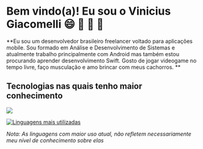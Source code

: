 # Bem vindo(a)! Eu sou o Vinicius Giacomelli :smile: :calling: :space_invader: :doughnut:

**Eu sou um desenvolvedor brasileiro freelancer voltado para aplicações mobile. Sou formado em Análise e Desenvolvimento de Sistemas e atualmente trabalho principalmente com Android mas também estou procurando aprender desenvolvimento Swift. Gosto de jogar videogame no tempo livre, faço musculação e amo brincar com meus cachorros. **

## Tecnologias nas quais tenho maior conhecimento ##

<img src="{https://img.shields.io/badge/Heroku-430098?style=for-the-badge&logo=heroku&logoColor=white}"/>


[![Linguagens mais utilizadas](https://github-readme-stats.vercel.app/api/top-langs/?username=Giacomellivinicius&layout=compact&theme=chartreuse-dark)](https://github.com/Giacomellivinicius/github-readme-stats)

*Nota: As linguagens com maior uso atual, não refletem necessariamente meu nível de conhecimento sobre elas*
